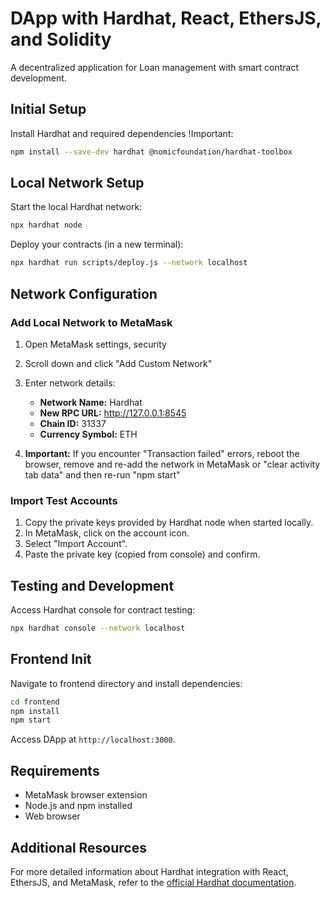 
# DApp with Hardhat, React, EthersJS, and Solidity

A decentralized application for Loan management with smart contract development.

## Initial Setup

Install Hardhat and required dependencies !Important:

```bash
npm install --save-dev hardhat @nomicfoundation/hardhat-toolbox
```

## Local Network Setup

Start the local Hardhat network:

```bash
npx hardhat node
```

Deploy your contracts (in a new terminal):

```bash
npx hardhat run scripts/deploy.js --network localhost
```

## Network Configuration

### Add Local Network to MetaMask

1. Open MetaMask settings, security
2. Scroll down and click "Add Custom Network"
3. Enter network details:
    - **Network Name:** Hardhat
    - **New RPC URL:** http://127.0.0.1:8545
    - **Chain ID:** 31337
    - **Currency Symbol:** ETH

4. **Important:** If you encounter "Transaction failed" errors, reboot the browser, remove and re-add the network in MetaMask or "clear activity tab data" and then re-run "npm start"

### Import Test Accounts

1. Copy the private keys provided by Hardhat node when started locally.
2. In MetaMask, click on the account icon.
3. Select "Import Account".
4. Paste the private key (copied from console) and confirm.

## Testing and Development

Access Hardhat console for contract testing:

```bash
npx hardhat console --network localhost
```

## Frontend Init

Navigate to frontend directory and install dependencies:

```bash
cd frontend
npm install
npm start
```

Access DApp at `http://localhost:3000`.

## Requirements

- MetaMask browser extension
- Node.js and npm installed
- Web browser

## Additional Resources

For more detailed information about Hardhat integration with React, EthersJS, and MetaMask, refer to the [official Hardhat documentation](https://hardhat.org).
